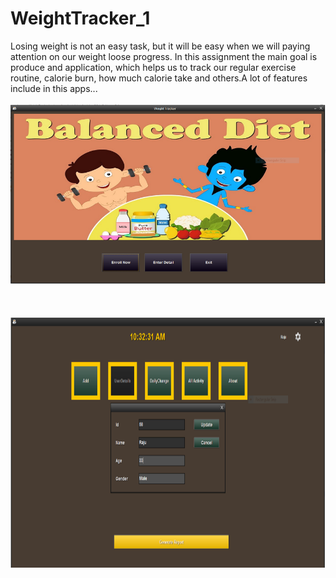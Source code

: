 # WeightTracker_1
Losing weight is not an easy task, but it will be easy when we will paying attention on our weight loose progress. In this assignment the main goal is produce and application, which helps us to track our regular exercise routine, calorie burn, how much calorie take and others.A lot of features include in this apps...
</br>
</br>
<img src="WeightTracker/img/tracker_1.PNG">
</br>
</br>
</br>
</br>
<img src="WeightTracker/img/tracker_2.PNG" height=400>
